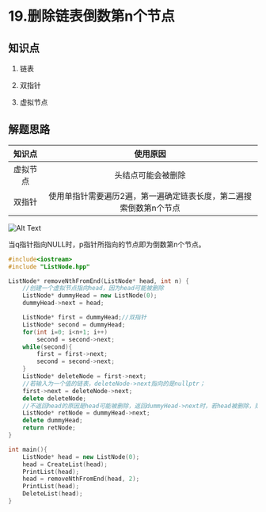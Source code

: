 # 19.删除链表倒数第n个节点
## 知识点

1. 链表

2. 双指针

3. 虚拟节点

## 解题思路
| 知识点 | 使用原因 |
| :----: | :----: |
| 虚拟节点 | 头结点可能会被删除 |
| 双指针 | 使用单指针需要遍历2遍，第一遍确定链表长度，第二遍搜索倒数第n个节点 |
![Alt Text](https://media.giphy.com/media/chbTvTzZDmBzFpyFgi/giphy.gif)

当q指针指向NULL时，p指针所指向的节点即为倒数第n个节点。
```c++
#include<iostream>
#include "ListNode.hpp"

ListNode* removeNthFromEnd(ListNode* head, int n) {
	//创建一个虚拟节点指向head，因为head可能被删除
	ListNode* dummyHead = new ListNode(0);
	dummyHead->next = head;

	ListNode* first = dummyHead;//双指针
	ListNode* second = dummyHead;
	for(int i=0; i<n+1; i++)
		second = second->next;
	while(second){
		first = first->next;
		second = second->next;
	}
	ListNode* deleteNode = first->next;
	//若输入为一个值的链表，deleteNode->next指向的是nullptr；
	first->next = deleteNode->next;
	delete deleteNode;
	//不返回head的原因是head可能被删除，返回dummyHead->next时，若head被删除，则返回nullptr
	ListNode* retNode = dummyHead->next;
	delete dummyHead;
	return retNode;
}

int main(){
	ListNode* head = new ListNode(0);
	head = CreateList(head);
	PrintList(head);
	head = removeNthFromEnd(head, 2);
	PrintList(head);
	DeleteList(head);
}
```
